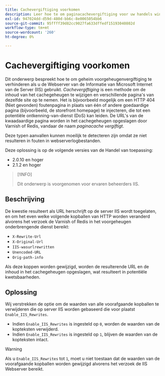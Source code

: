 ```yaml
---
title: Cachevergiftiging voorkomen
description: Leer hoe te om paginacachevergiftiging voor uw handels winkel te verhinderen.
exl-id: 947024dd-d59d-480d-bb6c-8e0065054bb6
source-git-commit: 95ffff39d82cc9027fa633dffedf15193040802d
workflow-type: tm+mt
source-wordcount: '260'
ht-degree: 0%

---
```


# Cachevergiftiging voorkomen

Dit onderwerp bespreekt hoe te om geheim voorgeheugenvergiftiging te verhinderen als u de Webserver van de Informatie van Microsoft Internet van de Server (IIS) gebruikt. _Cachevergiftiging_ is een methode om de inhoud van het cachegeheugen te wijzigen en verschillende pagina&#39;s van dezelfde site op te nemen. Het is bijvoorbeeld mogelijk om een HTTP 404 (Niet gevonden) foutenpagina in plaats van één of andere goedaardige pagina (bijvoorbeeld, de storefront homepage) te injecteren, die tot een potentiële ontkenning-van-dienst (DoS) kan leiden. De URL&#39;s van de kwaadaardige pagina worden in het cachegeheugen opgeslagen door Varnish of Redis, vandaar de naam _paginacache vergiftigt_.

Deze typen aanvallen kunnen moeilijk te detecteren zijn omdat ze niet resulteren in fouten in webserverlogbestanden.

Deze oplossing is op de volgende versies van de Handel van toepassing:

- 2.0.10 en hoger
- 2.1.2 en hoger

>[!INFO]
>
>Dit onderwerp is voorgenomen voor ervaren beheerders IIS.

## Beschrijving

De kwestie resulteert als URL herschrijft op de server IIS wordt toegelaten, en om het even welke volgende kopballen van HTTP worden veranderd alvorens het verzoek de Varnish of Redis in het voorgeheugen onderbrengende dienst bereikt:

- `X-Rewrite-Url`
- `X-Original-Url`
- `IIS-wasurlrewritten`
- `Unencoded-URL`
- `Orig-path-info`

Als deze koppen worden gewijzigd, worden de resulterende URL en de inhoud in het cachegeheugen opgeslagen, wat resulteert in potentiële kwetsbaarheden.

## Oplossing

Wij verstrekken de optie om de waarden van alle voorafgaande kopballen te verwijderen die op server IIS worden gebaseerd die voor plaatst `Enable_IIS_Rewrites`.

- Indien `Enable_IIS_Rewrites` is ingesteld op `0`, worden de waarden van de kopteksten verwijderd.
- Indien `Enable_IIS_Rewrites` is ingesteld op `1`, blijven de waarden van de kopteksten intact.

>[!WARNING]
>
>Als u `Enable_IIS_Rewrites` tot `1`, moet u niet toestaan dat de waarden van de voorafgaande kopballen worden gewijzigd alvorens het verzoek de IIS Webserver bereikt.
